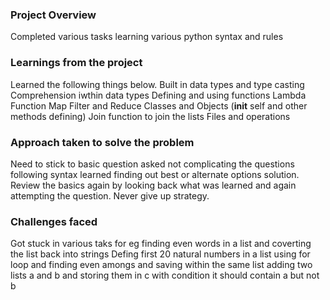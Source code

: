 ### Project Overview

 Completed various tasks learning various python syntax and rules


### Learnings from the project

 Learned the following things below.
Built in data types and type casting
Comprehension iwthin data types
Defining and using functions
Lambda Function
Map Filter and Reduce
Classes and Objects (__init__ self and other methods defining)
Join function to join the lists
Files and operations


### Approach taken to solve the problem

 Need to stick to basic question asked not complicating the questions following syntax learned finding out best or alternate options solution.
Review the basics again by looking back what was learned and again attempting the question.
Never give up strategy.


### Challenges faced

 Got stuck in various taks for eg finding even words in a list and coverting the list back into strings
Defing first 20 natural numbers in a list using for loop and finding even amongs and saving within the same list
adding two lists a and b and storing them in c with condition it should contain a but not b


